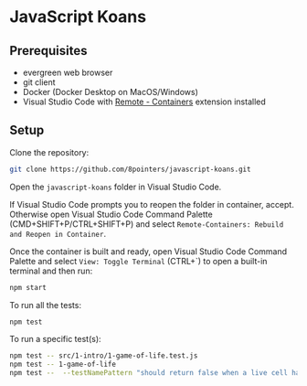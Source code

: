 # JavaScript Koans

## Prerequisites

- evergreen web browser
- git client
- Docker (Docker Desktop on MacOS/Windows)
- Visual Studio Code with [Remote - Containers](https://marketplace.visualstudio.com/items?itemName=ms-vscode-remote.remote-containers) extension installed

## Setup

Clone the repository:

```sh
git clone https://github.com/8pointers/javascript-koans.git
```

Open the `javascript-koans` folder in Visual Studio Code.

If Visual Studio Code prompts you to reopen the folder in container, accept. Otherwise open Visual Studio Code Command Palette (CMD+SHIFT+P/CTRL+SHIFT+P) and select `Remote-Containers: Rebuild and Reopen in Container`.

Once the container is built and ready, open Visual Studio Code Command Palette and select `View: Toggle Terminal` (CTRL+`) to open a built-in terminal and then run:

```sh
npm start
```

To run all the tests:

```sh
npm test
```

To run a specific test(s):

```sh
npm test -- src/1-intro/1-game-of-life.test.js
npm test -- 1-game-of-life
npm test --  --testNamePattern "should return false when a live cell has more than three live neighbours - overcrowding"
```
